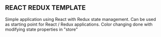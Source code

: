 ## REACT REDUX TEMPLATE

  Simple application using React with Redux state management.
  Can be used as starting point for React / Redux applications.
  Color changing done with modifying state properties in "store"
